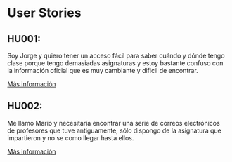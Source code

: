 # User Stories

## HU001:
Soy Jorge y quiero tener un acceso fácil para saber cuándo y dónde tengo clase porque tengo demasiadas asignaturas y estoy bastante confuso con la información oficial que es muy cambiante y dificil de encontrar.

[Más información](https://github.com/Mario25402/AskETSIIT/edit/Objetivo-1/docs/journeys.md#jorge)

## HU002:
Me llamo Mario y necesitaría encontrar una serie de correos electrónicos de profesores que tuve antiguamente, sólo dispongo de la asignatura que impartieron y no se como llegar hasta ellos.

[Más información](https://github.com/Mario25402/AskETSIIT/edit/Objetivo-1/docs/journeys.md#mario)
